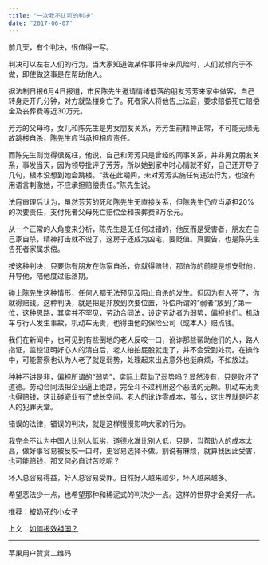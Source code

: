 ```yaml
---
title: "一次我不认可的判决"
date: "2017-06-07"
---
```


前几天，有个判决，很值得一写。

判决可以左右人们的行为，当大家知道做某件事将带来风险时，人们就倾向于不做，即使做这事是在帮助他人。

据法制日报6月4日报道，市民陈先生邀请情绪低落的朋友芳芳来家中做客，自己转身走开几分钟，对方就坠楼身亡了。死者家人将他告上法庭，要求赔偿死亡赔偿金及丧葬费等近30万元。

芳芳的父母称，女儿和陈先生是男女朋友关系，芳芳生前精神正常，不可能无缘无故跳楼自杀，陈先生应当承担相应责任。

而陈先生则觉得很冤枉，他说，自己和芳芳只是曾经的同事关系，并非男女朋友关系，事发当天，因为领导批评了芳芳，所以她到家中时心情就不好，自己还开导了几句，根本没想到她会跳楼。“我在此期间，未对芳芳实施任何违法行为，也没有用语言刺激她，不应承担赔偿责任。”陈先生说。

法庭审理后认为，虽然芳芳的死和陈先生无直接关系，但陈先生仍应当承担20%的次要责任，支付死者父母死亡赔偿金和丧葬费8万余元。

从一个正常的人角度来分析，陈先生是无任何过错的，他反而是受害者，朋友在自己家自杀，精神打击就不说了，这房子还成为凶宅，要贬值。真要告，也是陈先生告死者家属求偿。

按这种判决，只要你有朋友在你家自杀，你就得赔钱，那怕你的前提是想安慰他，开导他，陪他度过低落期。

碰上陈先生这种情形，任何人都无法预见及阻止自杀的发生。但因为有人死了，你就得赔钱。这种判决，就是把是非放到次要位置，补偿所谓的“弱者”放到了第一位，这种思路，其实并不罕见，劳动合同法，设定劳动者为弱势，偏袒他们。机动车与行人发生事故，机动车无责，也得由他的保险公司（或本人）赔点钱。

我们在新闻中，也可见到有些倒地的老人反咬一口，讹诈那些帮助他们的人，路人指证，监控证明好心人的清白后，老人拍拍屁股就走了，并不会受到处罚。在操作中，可能警察也认为人老了就是弱势，处理起来出点意外也挺麻烦，不如放过。

种种不讲是非，偏袒所谓的“弱势”，实际上帮助了弱势吗？显然没有，只是败坏了道德。劳动合同法把企业逼上绝路，完全斗不过利用这个恶法的无赖。机动车无责也得赔钱，这让碰瓷业有了成长空间。老人的讹诈零成本，那么，这世界就是坏老人的犯罪天堂。

错误的法律，错误的判决，就是这样慢慢影响大家的行为。

我完全不认为中国人比别人低劣，道德水准比别人低，只是，当帮助人的成本太高，做好事容易被反咬一口时，更容易选择不做。别说有麻烦，就算我因此受害，也可能赔钱，那又何必自讨苦吃呢？

坏人总容易得益，好人总容易受罪。自然好人越来越少，坏人越来越多。

希望恶法少一点，也希望那种和稀泥式的判决少一点。这样的世界才会美好一点。

推荐：[被奶死的小女子](http://mp.weixin.qq.com/s?__biz=MjM5NDU0Mjk2MQ==&mid=2651623100&idx=1&sn=d4c9178e54c784f0a2dc247ae63df694&chksm=bd7e0aa28a0983b4943e98006d2e287ed3944defb1c852a9bec64c4bcfbba89bc4ac6c708b8e&scene=21#wechat_redirect)

上文：[如何报效祖国？](http://mp.weixin.qq.com/s?__biz=MjM5NDU0Mjk2MQ==&mid=2651623134&idx=1&sn=79d1260c8db2a0ec73a5c41a4215a98d&chksm=bd7e0ac08a0983d64bcf30ed02f399b96f0a4d705b40f527b94264088d528490002a0a0fbf10&scene=21#wechat_redirect)

* * *

苹果用户赞赏二维码
